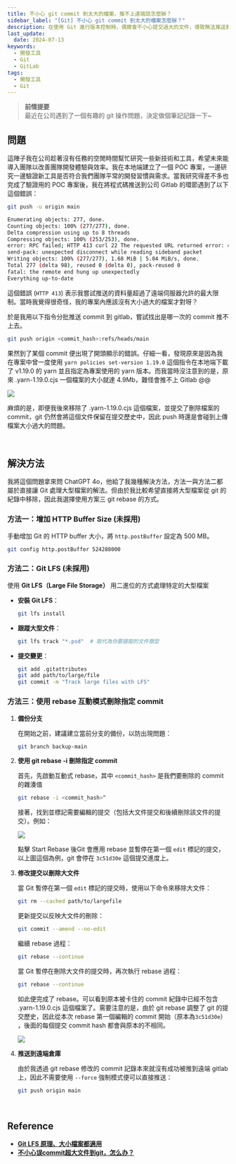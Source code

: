 ```yaml
---
title: 不小心 git commit 到太大的檔案，推不上遠端該怎麼辦？
sidebar_label: "[Git] 不小心 git commit 到太大的檔案怎麼辦？"
description: 在使用 Git 進行版本控制時，偶爾會不小心提交過大的文件，導致無法推送到遠端倉庫。這篇文章將詳細介紹如何處理這種情況，包括如何刪除歷史記錄中的大文件，以及如何重寫提交歷史以成功推送到遠端。
last_update:
  date: 2024-07-13
keywords:
  - 開發工具
  - Git
  - GitLab  
tags:
  - 開發工具
  - Git  
---
```

 

> **前情提要**  
> 最近在公司遇到了一個有趣的 git 操作問題，決定做個筆記記錄一下~
>

## **問題**

這陣子我在公司趁著沒有任務的空閒時間幫忙研究一些新技術和工具，希望未來能導入團隊以改善團隊開發體驗與效率。我在本地端建立了一個 POC 專案，一邊研究一邊驗證新工具是否符合我們團隊平常的開發習慣與需求。當我研究得差不多也完成了驗證用的 POC 專案後，我在將程式碼推送到公司 Gitlab 的環節遇到了以下這個錯誤：

```bash {3-12}
git push -u origin main

Enumerating objects: 277, done.
Counting objects: 100% (277/277), done.
Delta compression using up to 8 threads
Compressing objects: 100% (253/253), done.
error: RPC failed; HTTP 413 curl 22 The requested URL returned error: 413
send-pack: unexpected disconnect while reading sideband packet
Writing objects: 100% (277/277), 1.68 MiB | 5.04 MiB/s, done.
Total 277 (delta 98), reused 0 (delta 0), pack-reused 0
fatal: the remote end hung up unexpectedly
Everything up-to-date
```

這個錯誤 (`HTTP 413`) 表示我嘗試推送的資料量超過了遠端伺服器允許的最大限制。當時我覺得很奇怪，我的專案內應該沒有大小過大的檔案才對呀？

於是我用以下指令分批推送 commit 到 gitlab，嘗試找出是哪一次的 commit 推不上去。

```bash
git push origin <commit_hash>:refs/heads/main
```

果然到了某個 commit 便出現了開頭顯示的錯誤。仔細一看，發現原來是因為我在專案中曾一度使用 `yarn policies set-version 1.19.0` 這個指令在本地端下載了 v1.19.0 的 yarn 並且指定為專案使用的 yarn 版本。而我當時沒注意到的是，原來 .yarn-1.19.0.cjs 一個檔案的大小就達 4.9Mb，難怪會推不上 Gitlab @@

![](https://res.cloudinary.com/djtoo8orh/image/upload/v1720860149/Docusaurus%20Blog/%E9%96%8B%E7%99%BC%E5%B7%A5%E5%85%B7/%E4%B8%8D%E5%B0%8F%E5%BF%83%20git%20commit%20%E5%88%B0%E5%A4%AA%E5%A4%A7%E7%9A%84%E6%AA%94%E6%A1%88/git_%E8%A8%98%E9%8C%84_yp87f9.png)

麻煩的是，即便我後來移除了 .yarn-1.19.0.cjs 這個檔案，並提交了刪除檔案的 commit，git 仍然會將這個文件保留在提交歷史中，因此 push 時還是會碰到上傳檔案大小過大的問題。


<br/>


## **解決方法**

我將這個問題拿來問 ChatGPT 4o，他給了我幾種解決方法，方法一與方法二都屬於直接讓 Git 處理大型檔案的解法。但由於我比較希望直接將大型檔案從 git 的紀錄中移除，因此我選擇使用方案三 git rebase 的方式。

### **方法一：增加 HTTP Buffer Size (未採用)**

手動增加 Git 的 HTTP buffer 大小，將 `http.postBuffer` 設定為 500 MB。

```bash
git config http.postBuffer 524288000
```

### **方法二：Git LFS (未採用)**

使用 **Git LFS（Large File Storage）** 用二進位的方式處理特定的大型檔案

- **安裝 Git LFS**：
    
    ```bash
    git lfs install
    ```
    
- **跟蹤大型文件**：
    
    ```bash
    git lfs track "*.psd"  # 取代為你要跟蹤的文件類型
    ```
    
- **提交變更**：
    
    ```bash
    git add .gitattributes
    git add path/to/large/file
    git commit -m "Track large files with LFS"
    ```

### **方法三：使用 rebase 互動模式刪除指定 commit**

1. **備份分支**
    
    在開始之前，建議建立當前分支的備份，以防出現問題：
    
    ```bash
    git branch backup-main
    ```
    
2. **使用 git rebase -i 刪除指定 commit**
    
    首先，先啟動互動式 rebase，其中 `<commit_hash>` 是我們要刪除的 commit 的雜湊值
    
    ```bash
    git rebase -i <commit_hash>^
    ```
    
    接著，找到並標記需要編輯的提交（包括大文件提交和後續刪除該文件的提交）。例如：

    ![](https://res.cloudinary.com/djtoo8orh/image/upload/v1720860148/Docusaurus%20Blog/%E9%96%8B%E7%99%BC%E5%B7%A5%E5%85%B7/%E4%B8%8D%E5%B0%8F%E5%BF%83%20git%20commit%20%E5%88%B0%E5%A4%AA%E5%A4%A7%E7%9A%84%E6%AA%94%E6%A1%88/git_rebase_se4fxm.png)

    點擊 Start Rebase 後Git 會應用 rebase 並暫停在第一個 `edit` 標記的提交，以上圖這個為例，git 會停在 `3c51d30e` 這個提交進度上。

3. **修改提交以刪除大文件** 
    
    當 Git 暫停在第一個 `edit` 標記的提交時，使用以下命令來移除大文件：
    
    ```bash
    git rm --cached path/to/largefile
    ```
    
    更新提交以反映大文件的刪除：
    
    ```bash
    git commit --amend --no-edit
    ```
    
    繼續 rebase 過程：
    
    ```bash
    git rebase --continue
    ```
    
    當 Git 暫停在刪除大文件的提交時，再次執行 rebase 過程：
    
    ```bash
    git rebase --continue
    ```
    
    如此便完成了 rebase。可以看到原本被卡住的 commit 紀錄中已經不包含 .yarn-1.19.0.cjs 這個檔案了。需要注意的是，由於 git rebase 調整了 git 的提交歷史，因此從本次 rebase 第一個編輯的 commit 開始（原本為`3c51d30e`） ，後面的每個提交 commit hash 都會與原本的不相同。

    ![](https://res.cloudinary.com/djtoo8orh/image/upload/v1720860149/Docusaurus%20Blog/%E9%96%8B%E7%99%BC%E5%B7%A5%E5%85%B7/%E4%B8%8D%E5%B0%8F%E5%BF%83%20git%20commit%20%E5%88%B0%E5%A4%AA%E5%A4%A7%E7%9A%84%E6%AA%94%E6%A1%88/rebase_%E5%BE%8C%E7%9A%84_git_%E8%A8%98%E9%8C%84_ygykwg.png)

4. **推送到遠端倉庫**
    
    由於我透過 git rebase 修改的 commit 記錄本來就沒有成功被推到遠端 gitlab 上，因此不需要使用 `--force` 強制模式便可以直接推送：
    
    ```bash
    git push origin main 
    ```


<br/>


## **Reference**

- [**Git LFS 原理、大小檔案都適用**](https://haway.30cm.gg/git-lfs/)
- [**不小心误commit超大文件到git，怎么办？**](https://xmanyou.com/how-to-revert-commit-with-large-file/)